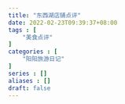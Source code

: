 ```yaml
---
title: "东西湖店铺点评"
date: 2022-02-23T09:39:37+08:00
tags : [
    "美食点评"
]
categories : [
    "阳阳旅游日记"
]
series : []
aliases : []
draft: false
---
```


